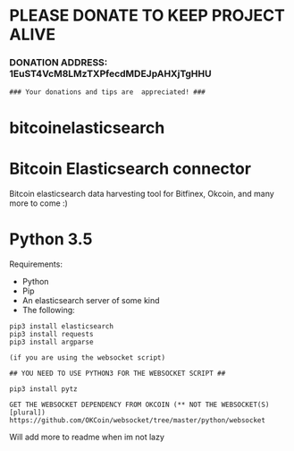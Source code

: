 # PLEASE DONATE TO KEEP PROJECT ALIVE

### DONATION ADDRESS: 1EuST4VcM8LMzTXPfecdMDEJpAHXjTgHHU

```
### Your donations and tips are  appreciated! ### 
```

# bitcoinelasticsearch
# Bitcoin Elasticsearch connector 
Bitcoin elasticsearch data harvesting tool for Bitfinex, Okcoin, and many more to come :)  


# Python 3.5
Requirements: 
* Python
* Pip 
* An elasticsearch server of some kind
* The following: 
```
pip3 install elasticsearch
pip3 install requests
pip3 install argparse

(if you are using the websocket script) 

## YOU NEED TO USE PYTHON3 FOR THE WEBSOCKET SCRIPT ##

pip3 install pytz

GET THE WEBSOCKET DEPENDENCY FROM OKCOIN (** NOT THE WEBSOCKET(S) [plural]) 
https://github.com/OKCoin/websocket/tree/master/python/websocket
``` 

Will add more to readme when im not lazy 

